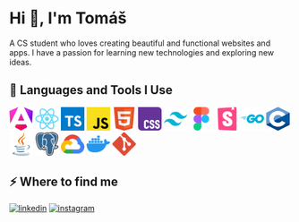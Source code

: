 <h1>Hi 👋, I'm Tomáš</h1>
<p>A CS student who loves creating beautiful and functional websites and apps. I have a passion for learning new technologies and exploring new ideas.</p>
<h2>🚀 Languages and Tools I Use</h2>
<p>
  <img src="https://raw.githubusercontent.com/TomasKarolHoger/tomaskarolhoger/refs/heads/main/asstes/angular.svg" alt="angular" width="42" height="42" >
  <img src="https://raw.githubusercontent.com/TomasKarolHoger/tomaskarolhoger/refs/heads/main/asstes/reactjs.svg" alt="react" width="42" height="42" >
  <img src="https://raw.githubusercontent.com/TomasKarolHoger/tomaskarolhoger/refs/heads/main/asstes/typescript.svg" alt="typescript" width="42" height="42" >
  <img src="https://raw.githubusercontent.com/TomasKarolHoger/tomaskarolhoger/refs/heads/main/asstes/javascript.svg" alt="javascript" width="42" height="42" >
  <img src="https://raw.githubusercontent.com/TomasKarolHoger/tomaskarolhoger/refs/heads/main/asstes/html5.svg" alt="html5" width="42" height="42" >
  <img src="https://raw.githubusercontent.com/TomasKarolHoger/tomaskarolhoger/refs/heads/main/asstes/css.svg" alt="css3" width="42" height="42" >
  <img src="https://raw.githubusercontent.com/TomasKarolHoger/tomaskarolhoger/refs/heads/main/asstes/tailwindcss.svg" alt="tailwind" width="42" height="42" >
  <img src="https://raw.githubusercontent.com/TomasKarolHoger/tomaskarolhoger/refs/heads/main/asstes/figma.svg" alt="figma" width="42" height="42">
  <img src="https://raw.githubusercontent.com/TomasKarolHoger/tomaskarolhoger/refs/heads/main/asstes/storybook.svg" alt="storybook" width="42" height="42" >
  <img src="https://raw.githubusercontent.com/TomasKarolHoger/tomaskarolhoger/refs/heads/main/asstes/go.svg" alt="go" width="42" height="42" >
  <img src="https://raw.githubusercontent.com/TomasKarolHoger/tomaskarolhoger/refs/heads/main/asstes/c.svg" alt="C" width="42" height="42" >
  <img src="https://raw.githubusercontent.com/TomasKarolHoger/tomaskarolhoger/refs/heads/main/asstes/java.svg" alt="java" width="42" height="42" >
  <img src="https://raw.githubusercontent.com/TomasKarolHoger/tomaskarolhoger/refs/heads/main/asstes/postgresql.svg" alt="postgresql" width="42" height="42" >
  <img src="https://raw.githubusercontent.com/TomasKarolHoger/tomaskarolhoger/refs/heads/main/asstes/google-cloud.svg" alt="gcp" width="42" height="42" >
  <img src="https://raw.githubusercontent.com/TomasKarolHoger/tomaskarolhoger/refs/heads/main/asstes/docker.svg" alt="docker" width="42" height="42" >
  <img src="https://raw.githubusercontent.com/TomasKarolHoger/tomaskarolhoger/refs/heads/main/asstes/git.svg" alt="git" width="42" height="42" >
</p>
<h2>⚡️ Where to find me</h2>
<p>
  <a target="_blank" href="https://www.linkedin.com/in/tomas-karol-hoger" style="display: inline-block;"><img src="https://img.shields.io/badge/linkedin-logo?style=for-the-badge&logo=linkedin&logoColor=white&color=%230a77b6" alt="linkedin" /></a>
  <a target="_blank" href="https://www.instagram.com/tomas.hoger" style="display: inline-block;"><img src="https://img.shields.io/badge/instagram-logo?style=for-the-badge&logo=instagram&logoColor=white&color=%23F35369" alt="instagram" /></a>
</p>
